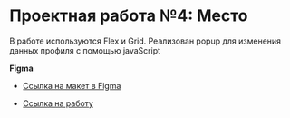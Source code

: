 # Проектная работа №4: Место

В работе используются Flex и Grid.
Реализован popup для изменения данных профиля с помощью javaScript

**Figma**

* [Ссылка на макет в Figma](https://www.figma.com/file/2cn9N9jSkmxD84oJik7xL7/JavaScript.-Sprint-4?node-id=0%3A1)

* [Ссылка на работу](https://denisdemenev.github.io/mesto/index.html)
